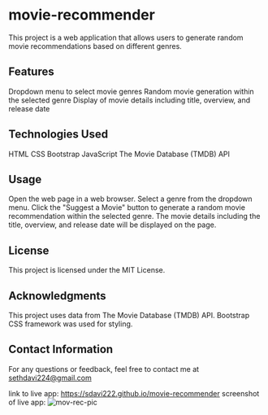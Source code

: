 # movie-recommender
This project is a web application that allows users to generate random movie recommendations based on different genres.

## Features
Dropdown menu to select movie genres
Random movie generation within the selected genre
Display of movie details including title, overview, and release date
## Technologies Used
HTML
CSS
Bootstrap
JavaScript
The Movie Database (TMDB) API
## Usage
Open the web page in a web browser.
Select a genre from the dropdown menu.
Click the "Suggest a Movie" button to generate a random movie recommendation within the selected genre.
The movie details including the title, overview, and release date will be displayed on the page.
## License
This project is licensed under the MIT License.

##  Acknowledgments
This project uses data from The Movie Database (TMDB) API.
Bootstrap CSS framework was used for styling.
## Contact Information
For any questions or feedback, feel free to contact me at sethdavi224@gmail.com

link to live app: https://sdavi222.github.io/movie-recommender
screenshot of live app: ![mov-rec-pic](https://github.com/sdavi222/movie-recommender/assets/130076128/bc4e71f3-db18-4432-9da3-4ca5f306db21)
